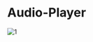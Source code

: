 # Audio-Player
![1](https://github.com/Dallleworthy/Audio-Player/assets/97971828/4cea5c96-2d3b-4e81-8ce3-850086ab1316)
